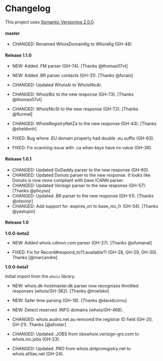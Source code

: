 # Changelog

This project uses [Semantic Versioning 2.0.0](http://semver.org/).

#### master

- CHANGED: Renamed WhoisDomainKg to WhoisKg (GH-48)


#### Release 1.1.0

- NEW: Added .FM parser (GH-74). [Thanks @thomas07vt]
- NEW: Added .BR parser contacts (GH-31). [Thanks @forain]

- CHANGED: Updated WhoisAi to WhoisNicAi.
- CHANGED: WhoizBiz to the new response (GH-73). [Thanks @thomas07vt]
- CHANGED: WhoizNicSt to the new response (GH-72). [Thanks @fturmel]
- CHANGED: WhoisRegistryNetZa to the new response (GH-43). [Thanks @sheldonh]

- FIXED: Bug where .EU domain property had double .eu suffix (GH-63).
- FIXED: Fix scanning issue with .ca when keys have no value (GH-36).


#### Release 1.0.1

- CHANGED: Updated GoDaddy parser to the new response (GH-60).
- CHANGED: Updated Donuts parser to the new response. It looks like Donuts is now more compliant with base ICANN parser.
- CHANGED: Updated Verisign parser to the new response (GH-57). [Thanks @phcyso]
- CHANGED: Updated .BR parser to the new response (GH-51). [Thanks @otaviojr]
- CHANGED: Add support for :expires_on to base_nic_fr (GH-54). [Thanks @yastupin]


#### Release 1.0

**1.0.0-beta2**

- NEW: Added whois.cdmon.com parser (GH-27). [Thanks @sfumanal]

- FIXED: Fix for Record#respond_to?(:available?) (GH-28, GH-29, GH-30). Thanks [@marcandre]

**1.0.0-beta1**

Initial import from the `whois` library.

- NEW: whois.dk-hostmaster.dk parser now recognizes throttled responses (whois/GH-382). [Thanks @troelskn]
- NEW: Safer time parsing (GH-18). [Thanks @davidcornu]
- NEW: Detect reserved .INFO domains (whois/GH-468).

- CHANGED: whois.audns.net.au removed the registrar ID field (GH-20, GH-21). Thanks [@afoster]
- CHANGED: Updated .JOBS from obswhois.verisign-grs.com to whois.nic.jobs (GH-23).
- CHANGED: Updated .PRO from whois.dotproregistry.net to whois.afilias.net (GH-24).
